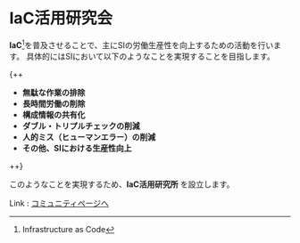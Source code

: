 # **IaC活用研究会**
**IaC**[^1]を普及させることで、主にSIの労働生産性を向上するための活動を行います。
具体的にはSIにおいて以下のようなことを実現することを目指します。

{++

* **無駄な作業の排除**
* **長時間労働の削除**
* **構成情報の共有化**
* **ダブル・トリプルチェックの削減**
* **人的ミス（ヒューマンエラー）の削減**
* **その他、SIにおける生産性向上**

++}

このようなことを実現するため、**IaC活用研究所** を設立します。

Link : [コミュニティページへ](https://iacc.doorkeeper.jp/)

[^1]: Infrastructure as Code
